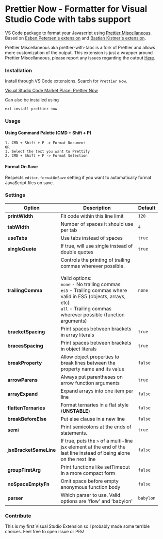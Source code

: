 # Prettier Now - Formatter for Visual Studio Code with tabs support

VS Code package to format your Javascript using [Prettier Miscellaneous](https://github.com/arijs/prettier-miscellaneous).
Based on [Esben Petersen's extension](https://marketplace.visualstudio.com/items?itemName=esbenp.prettier-vscode) and [Bastian Kistner's extension](https://marketplace.visualstudio.com/items?itemName=passionkind.prettier-vscode-with-tabs).

Prettier Miscellaneous aka prettier-with-tabs is a fork of Prettier and allows more customization of the output.
This extension is just a wrapper around Prettier Miscellaneous, please report any issues regarding the output [Here](https://github.com/arijs/prettier-miscellaneous).

### Installation

Install through VS Code extensions. Search for `Prettier Now`.

[Visual Studio Code Market Place: Prettier Now](https://marketplace.visualstudio.com/items?itemName=remimarsal.prettier-now)

Can also be installed using 

```
ext install prettier-now
```

### Usage

#### Using Command Palette (CMD + Shift + P)

```
1. CMD + Shift + P -> Format Document
OR
1. Select the text you want to Prettify
2. CMD + Shift + P -> Format Selection
```

#### Format On Save

Respects `editor.formatOnSave` setting if you want to automatically format JavaScript files on save.

### Settings

| Option | Description | Default |
| ------------- | ------------- | ------------- |
| **printWidth**|Fit code within this line limit| `120`
| **tabWidth**|Number of spaces it should use per tab|`4`
|**useTabs**|Use tabs instead of spaces|`true`
|**singleQuote**|If true, will use single instead of double quotes|`true`
|**trailingComma**|Controls the printing of trailing commas wherever possible.<br /><br />Valid options:<br />`none` - No trailing commas<br />`es5`  - Trailing commas where valid in ES5 (objects, arrays, etc)<br />`all`  - Trailing commas wherever possible (function arguments)<br />|`none`
|**bracketSpacing**|Print spaces between brackets in array literals|`true`
|**bracesSpacing**|Print spaces between brackets in object literals|`true`
|**breakProperty**|Allow object properties to break lines between the property name and its value|`false`
|**arrowParens**|Always put parentheses on arrow function arguments|`true`
|**arrayExpand**|Expand arrays into one item per line|`false`
|**flattenTernaries**|Format ternaries in a flat style (**UNSTABLE**)|`false`
|**breakBeforeElse**|Put else clause in a new line|`false`
|**semi**|Print semicolons at the ends of statements.|`true`
|**jsxBracketSameLine**|If true, puts the `>` of a multi-line jsx element at the end of the last line instead of being alone on the next line|`false`
|**groupFirstArg**|Print functions like setTimeout in a more compact form|`false`
|**noSpaceEmptyFn**|Omit space before empty anonymous function body|`false`
|**parser**|Which parser to use. Valid options are 'flow' and 'babylon'|`babylon`


### Contribute

This is my first Visual Studio Extension so I probably made some terrible choices. Feel free to open issue or PRs!